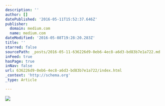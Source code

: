```yaml
---
description: ''
author: []
datePublished: '2016-05-11T15:52:37.646Z'
publisher:
  domain: medium.com
  name: medium.com
dateModified: '2016-05-08T19:28:20.283Z'
title: ''
starred: false
sourcePath: _posts/2016-05-11-636226d9-0eb6-4ec8-a6d3-bd83b7e1a722.md
inFeed: true
hasPage: true
inNav: false
url: 636226d9-0eb6-4ec8-a6d3-bd83b7e1a722/index.html
_context: 'http://schema.org'
_type: Article

---
```

![](https://d262ilb51hltx0.cloudfront.net/max/800/1*F8Gv0ki9hFzohMUNAuzjqg.jpeg)